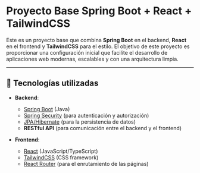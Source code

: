 # Proyecto Base Spring Boot + React + TailwindCSS

Este es un proyecto base que combina **Spring Boot** en el backend, **React** en el frontend y **TailwindCSS** para el estilo. El objetivo de este proyecto es proporcionar una configuración inicial que facilite el desarrollo de aplicaciones web modernas, escalables y con una arquitectura limpia.

---

## 🚀 Tecnologías utilizadas

- **Backend**:
  - [Spring Boot](https://spring.io/projects/spring-boot) (Java)
  - [Spring Security](https://spring.io/projects/spring-security) (para autenticación y autorización)
  - [JPA/Hibernate](https://hibernate.org/) (para la persistencia de datos)
  - **RESTful API** (para comunicación entre el backend y el frontend)

- **Frontend**:
  - [React](https://reactjs.org/) (JavaScript/TypeScript)
  - [TailwindCSS](https://tailwindcss.com/) (CSS framework)
  - [React Router](https://reactrouter.com/) (para el enrutamiento de las páginas)
